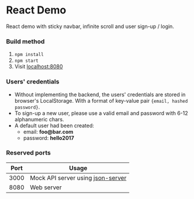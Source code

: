 # React Demo
React demo with sticky navbar, infinite scroll and user sign-up / login.

### Build method
1. `npm install`
2. `npm start`
3. Visit [localhost:8080](localhost:8080)

### Users' credentials
- Without implementing the backend, the users' credentials are stored in browser's LocalStorage. With a format of key-value pair `{email, hashed password}`.
- To sign-up a new user, please use a valid email and password with 6-12 alphanumeric chars.
- A default user had been created:
    - email: __foo@bar.com__
    - password: __hello2017__

### Reserved ports
| Port | Usage                                                                                |
|------|--------------------------------------------------------------------------------------|
| 3000 | Mock API server using [json-server](https://github.com/typicode/json-server#install) |
| 8080 | Web server                                                                           |
